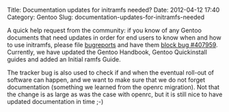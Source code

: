 Title: Documentation updates for initramfs needed?
Date: 2012-04-12 17:40
Category: Gentoo
Slug: documentation-updates-for-initramfs-needed

A quick help request from the community: if you know of any Gentoo
documents that need updates in order for end users to know when and how
to use initramfs, please file [bugreports](https://bugs.gentoo.org) and
have them [block bug
\#407959](https://bugs.gentoo.org/show_bug.cgi?id=407959). Currently, we
have updated the Gentoo Handbook, Gentoo Quickinstall guides and added
an Initial ramfs Guide.

The tracker bug is also used to check if and when the eventual roll-out
of software can happen, and we want to make sure that we do not forget
documentation (something we learned from the openrc migration). Not that
the change is as large as was the case with openrc, but it is still nice
to have updated documentation in time ;-)
